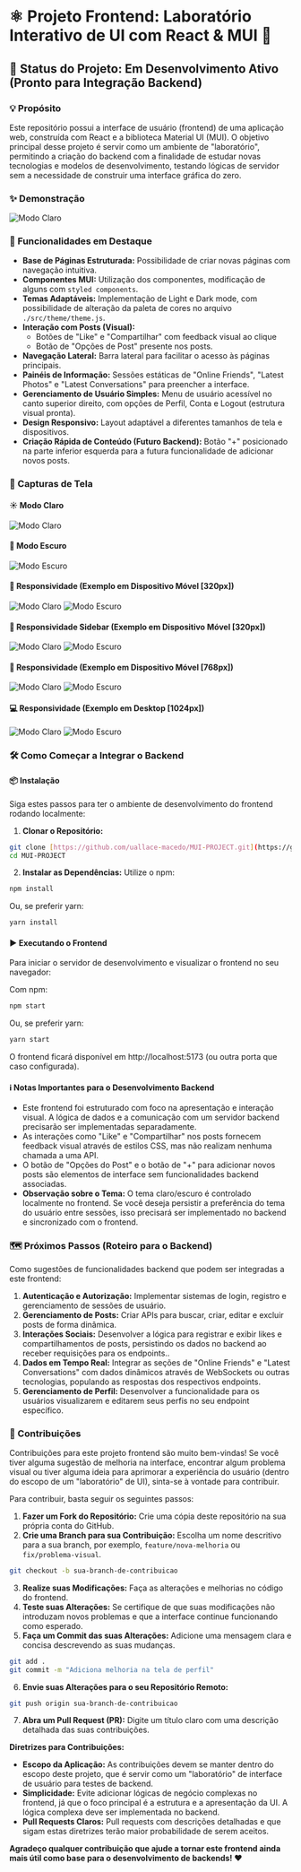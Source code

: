 # ⚛️ Projeto Frontend: Laboratório Interativo de UI com React & MUI 🎨

## 🧪 Status do Projeto: Em Desenvolvimento Ativo (Pronto para Integração Backend)

### 💡 Propósito

Este repositório possui a interface de usuário (frontend) de uma aplicação web, construída com React e a biblioteca Material UI (MUI). O objetivo principal desse projeto é servir como um ambiente de "laboratório", permitindo a criação do backend com a finalidade de estudar novas tecnologias e modelos de desenvolvimento, testando lógicas de servidor sem a necessidade de construir uma interface gráfica do zero.

### ✨ Demonstração

![Modo Claro](./frontend/screenshots-gifs/light-to-darkmode.gif)

### 🚀 Funcionalidades em Destaque

* **Base de Páginas Estruturada:** Possibilidade de criar novas páginas com navegação intuitiva.
* **Componentes MUI:** Utilização dos componentes, modificação de alguns com `styled components`.
* **Temas Adaptáveis:** Implementação de Light e Dark mode, com possibilidade de alteração da paleta de cores no arquivo `./src/theme/theme.js`.
* **Interação com Posts (Visual):**
	* Botões de "Like" e "Compartilhar" com feedback visual ao clique
	* Botão de "Opções de Post" presente nos posts.
* **Navegação Lateral:** Barra lateral para facilitar o acesso às páginas principais.
* **Painéis de Informação:** Sessões estáticas de "Online Friends", "Latest Photos" e "Latest Conversations" para preencher a interface.
* **Gerenciamento de Usuário Simples:** Menu de usuário acessível no canto superior direito, com opções de Perfil, Conta e Logout (estrutura visual pronta).
* **Design Responsivo:** Layout adaptável a diferentes tamanhos de tela e dispositivos.
* **Criação Rápida de Conteúdo (Futuro Backend):** Botão "+" posicionado na parte inferior esquerda para a futura funcionalidade de adicionar novos posts.

### 📸 Capturas de Tela

#### ☀️ Modo Claro
![Modo Claro](./frontend/screenshots-gifs/home-lightmode.png)

#### 🌙 Modo Escuro
![Modo Escuro](./frontend/screenshots-gifs/home-darkmode.png)

#### 📱 Responsividade (Exemplo em Dispositivo Móvel [320px])
![Modo Claro](./frontend/screenshots-gifs/responsible-320px-light.png)
![Modo Escuro](./frontend/screenshots-gifs/responsible-320px-dark.png)

#### 📱 Responsividade Sidebar (Exemplo em Dispositivo Móvel [320px])
![Modo Claro](./frontend/screenshots-gifs/mobile-sidebar-light.png)
![Modo Escuro](./frontend/screenshots-gifs/mobile-sidebar-dark.png)

#### 📱 Responsividade (Exemplo em Dispositivo Móvel [768px])
![Modo Claro](./frontend/screenshots-gifs/responsible-768px-light.png)
![Modo Escuro](./frontend/screenshots-gifs/responsible-768px-dark.png)

#### 💻 Responsividade (Exemplo em Desktop [1024px])
![Modo Claro](./frontend/screenshots-gifs/responsible-1024px-light.png)
![Modo Escuro](./frontend/screenshots-gifs/responsible-1024px-dark.png)

### 🛠️ Como Começar a Integrar o Backend

#### 📦 Instalação

Siga estes passos para ter o ambiente de desenvolvimento do frontend rodando localmente:

1. **Clonar o Repositório:**
  ```bash
  git clone [https://github.com/uallace-macedo/MUI-PROJECT.git](https://github.com/uallace-macedo/MUI-PROJECT.git)
  cd MUI-PROJECT
  ```
2. **Instalar as Dependências:**
  Utilize o npm:
  ```bash
  npm install
  ```
  Ou, se preferir yarn:
  ```bash
  yarn install
  ```

#### ▶️ Executando o Frontend

Para iniciar o servidor de desenvolvimento e visualizar o frontend no seu navegador:

Com npm:
```bash
npm start
```
Ou, se preferir yarn:
```bash
yarn start
```

O frontend ficará disponível em http://localhost:5173 (ou outra porta que caso configurada).

#### ℹ️ Notas Importantes para o Desenvolvimento Backend

* Este frontend foi estruturado com foco na apresentação e interação visual. A lógica de dados e a comunicação com um servidor backend precisarão ser implementadas separadamente.
* As interações como "Like" e "Compartilhar" nos posts fornecem feedback visual através de estilos CSS, mas não realizam nenhuma chamada a uma API.
* O botão de "Opções do Post" e o botão de "+" para adicionar novos posts são elementos de interface sem funcionalidades backend associadas.
* **Observação sobre o Tema:** O tema claro/escuro é controlado localmente no frontend. Se você deseja persistir a preferência do tema do usuário entre sessões, isso precisará ser implementado no backend e sincronizado com o frontend.

### 🗺️ Próximos Passos (Roteiro para o Backend)

Como sugestões de funcionalidades backend que podem ser integradas a este frontend:

1.  **Autenticação e Autorização:** Implementar sistemas de login, registro e gerenciamento de sessões de usuário.
2.  **Gerenciamento de Posts:** Criar APIs para buscar, criar, editar e excluir posts de forma dinâmica.
3.  **Interações Sociais:** Desenvolver a lógica para registrar e exibir likes e compartilhamentos de posts, persistindo os dados no backend ao receber requisições para os endpoints..
4.  **Dados em Tempo Real:** Integrar as seções de "Online Friends" e "Latest Conversations" com dados dinâmicos através de WebSockets ou outras tecnologias, populando as respostas dos respectivos endpoints.
5.  **Gerenciamento de Perfil:** Desenvolver a funcionalidade para os usuários visualizarem e editarem seus perfis no seu endpoint específico.

### 🤝 Contribuições

Contribuições para este projeto frontend são muito bem-vindas! Se você tiver alguma sugestão de melhoria na interface, encontrar algum problema visual ou tiver alguma ideia para aprimorar a experiência do usuário (dentro do escopo de um "laboratório" de UI), sinta-se à vontade para contribuir.

Para contribuir, basta seguir os seguintes passos:

1.  **Fazer um Fork do Repositório:** Crie uma cópia deste repositório na sua própria conta do GitHub.
2.  **Crie uma Branch para sua Contribuição:** Escolha um nome descritivo para a sua branch, por exemplo, `feature/nova-melhoria` ou `fix/problema-visual`.
  ```bash
  git checkout -b sua-branch-de-contribuicao
  ```
3.  **Realize suas Modificações:** Faça as alterações e melhorias no código do frontend.
4.  **Teste suas Alterações:** Se certifique de que suas modificações não introduzam novos problemas e que a interface continue funcionando como esperado.
5.  **Faça um Commit das suas Alterações:** Adicione uma mensagem clara e concisa descrevendo as suas mudanças.
  ```bash
  git add .
  git commit -m "Adiciona melhoria na tela de perfil"
  ```
6.  **Envie suas Alterações para o seu Repositório Remoto:**
  ```bash
  git push origin sua-branch-de-contribuicao
  ```
7.  **Abra um Pull Request (PR):** Digite um título claro com uma descrição detalhada das suas contribuições.

**Diretrizes para Contribuições:**

* **Escopo da Aplicação:** As contribuições devem se manter dentro do escopo deste projeto, que é servir como um "laboratório" de interface de usuário para testes de backend.
* **Simplicidade:** Evite adicionar lógicas de negócio complexas no frontend, já que o foco principal é a estrutura e a apresentação da UI. A lógica complexa deve ser implementada no backend.
* **Pull Requests Claros:** Pull requests com descrições detalhadas e que sigam estas diretrizes terão maior probabilidade de serem aceitos.

**Agradeço qualquer contribuição que ajude a tornar este frontend ainda mais útil como base para o desenvolvimento de backends! ❤️**
